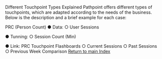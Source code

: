 Different Touchpoint Types Explained
Pathpoint offers different types of touchpoints, which are adapted according to the needs of the business. Below is the description and a brief example for each case:

PRC (Person Count)
● Data:
○ User Sessions

● Tunning:
○ Session Count (Min)

● Link: PRC Touchpoint Flashboards
○ Current Sessions
○ Past Sessions
○ Previous Week Comparison
[Return to main Index](readme1.md) 